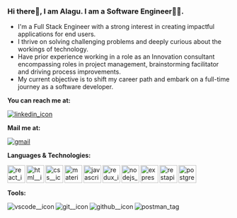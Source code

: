 ### Hi there👋, I am Alagu. I am a Software Engineer👩‍💻.

- I'm a Full Stack Engineer with a strong interest in creating impactful applications for end users.
- I thrive on solving challenging problems and deeply curious about the workings of technology.
- Have prior experience working in a role as an Innovation consultant encompassing roles in project management, brainstorming facilitator and driving process improvements.
- My current objective is to shift my career path and embark on a full-time journey as a software developer.
  
<!--
**alagumuthiah/alagumuthiah** is a ✨ _special_ ✨ repository because its `README.md` (this file) appears on your GitHub profile.

Here are some ideas to get you started:

- 🔭 I’m currently working on ...
- 🌱 I’m currently learning ...
- 👯 I’m looking to collaborate on ...
- 🤔 I’m looking for help with ...
- 💬 Ask me about ...
- 📫 How to reach me: ...
- 😄 Pronouns: ...
- ⚡ Fun fact: ...
-->

**You can reach me at:**

<a align="left" href="https://www.linkedin.com/in/alagu-muthiah96/"> <img src ="https://img.shields.io/badge/LinkedIn-0077B5?style=for-the-badge&logo=linkedin&logoColor=white" alt="linkedin_icon"/></a>

**Mail me at:**

<a href="mailto:alagudevi1996@gmail.com"><img src="https://img.shields.io/badge/Gmail-D14836?style=for-the-badge&logo=gmail&logoColor=white" alt="gmail"/> </a>

**Languages & Technologies:**

<img align="left" src= "https://user-images.githubusercontent.com/25181517/183897015-94a058a6-b86e-4e42-a37f-bf92061753e5.png" width ="40px" alt="react_icon"/>
<img align="left" src = "https://user-images.githubusercontent.com/25181517/192158954-f88b5814-d510-4564-b285-dff7d6400dad.png" width="40px" alt="html__icon"/>
<img align="left" src = "https://user-images.githubusercontent.com/25181517/183898674-75a4a1b1-f960-4ea9-abcb-637170a00a75.png" width="40px" alt="css__icon"/>
<img align="left" src = "https://user-images.githubusercontent.com/25181517/189716630-fe6c084c-6c66-43af-aa49-64c8aea4a5c2.png" width="40px" alt="materialUI__icon"/>
<img align="left" src= "https://user-images.githubusercontent.com/25181517/117447155-6a868a00-af3d-11eb-9cfe-245df15c9f3f.png" width ="40px" alt="javascript_icon"/>
<img align="left" src= "https://user-images.githubusercontent.com/25181517/187896150-cc1dcb12-d490-445c-8e4d-1275cd2388d6.png" width ="40px" alt="redux_icon"/>
<img align="left" src="https://user-images.githubusercontent.com/25181517/183568594-85e280a7-0d7e-4d1a-9028-c8c2209e073c.png" width="40px" alt="nodejs_icon"/>
<img align="left" src="https://user-images.githubusercontent.com/25181517/183859966-a3462d8d-1bc7-4880-b353-e2cbed900ed6.png" width="40px" alt="express_icon"/>
<img align="left" src="https://user-images.githubusercontent.com/25181517/192107858-fe19f043-c502-4009-8c47-476fc89718ad.png" width="40px" alt="restapi_icon"/>
<img src= "https://user-images.githubusercontent.com/25181517/117208740-bfb78400-adf5-11eb-97bb-09072b6bedfc.png" width ="40px" alt="postgres_icon"/>


**Tools:**

<img  align="left" src = "https://img.shields.io/badge/VSCode-0078D4?style=for-the-badge&logo=visual%20studio%20code&logoColor=white" alt="vscode__icon"/>
<img  align="left" src = "https://img.shields.io/badge/GIT-E44C30?style=for-the-badge&logo=git&logoColor=white" alt="git__icon"/>
<img  align="left" src = "https://img.shields.io/badge/GitHub-100000?style=for-the-badge&logo=github&logoColor=white" alt="github__icon"/>
<img src="https://img.shields.io/badge/Postman-FF6C37?style=for-the-badge&logo=Postman&logoColor=white" alt="postman_tag"/>


